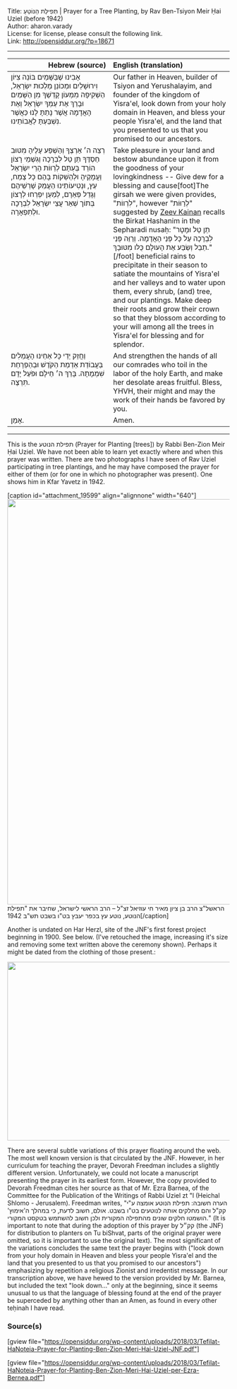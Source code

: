 <html>
<head></head>
<body>
Title: תְּפִילַּת הַנּוֹטֵעַ | Prayer for a Tree Planting, by Rav Ben-Tsiyon Meir Ḥai Uziel (before 1942)<br />
Author: aharon.varady<br />
License: for license, please consult the following link.<br />
Link: <a href="http://opensiddur.org/?p=18671">http://opensiddur.org/?p=18671</a>
<p />
<hr />

<table style="margin-left: auto;margin-right: auto;" class="draggable">
<thead><tr><th id="x" style="text-align: right;">Hebrew (source)</th><th style="text-align: left;">English (translation)</th></tr></thead>
<tbody>
<tr>
<td style="vertical-align:top;" width="46%">
<div class="liturgy"><span lang="he">
אָבִינוּ שֶׁבַּשָּׁמַיִם
בּוֹנֵה צִיּוֹן וִירוּשָׁלַיִם
וּמְכוֹנֵן מַלְכוּת יִשְׂרָאֵל,
הַשְׁקִיפָה מִמְּעוֹן קָדְשֶׁךָ מִן הַשָּׁמַיִם
וּבָרֵךְ אֶת עַמְּךָ יִשְׂרָאֵל
וְאֶת הָאֲדָמָה אֲשֶׁר נָתַתָּ לָנוּ
כַּאֲשֶׁר נִשְׁבַּעְתָּ לַאֲבוֹתֵינוּ.
</span></div></td>

<td style="vertical-align:top;"><div class="english">
Our father in Heaven,
builder of Tsiyon and Yerushalayim,
and founder of the kingdom of Yisra'el,
look down from your holy domain in Heaven,
and bless your people Yisra'el, 
and the land that you presented to us
that you promised to our ancestors. 
</div></td></tr>


<tr><td style="vertical-align:top;" width="46%">
<div class="liturgy"><span lang="he">
רְצֵה ה׳ אַרְצֶךָ
וְהַשְׁפַּע עָלֶיהָ 
מִטּוּב חַסְדֶּךָ
תֵּן טַל לִבְרָכָה
וְגִשְׁמֵי רָצוֹן הוֹרֵד בְּעִתָּם
לְרַוּוֹת הָרֵי יִשְׂרָאֵל וַעֲמָקֶיהָ
וּלְהַשְׁקוֹת בָּהֶם כָּל צֶמַח, עֵץ, וּנְטִיעוֹתֵינוּ
הַעֲמֵק שָׁרְשֵׁיהֶם וְגָדֵל פְּאֵרָם,
לְמַעַן יִפְרְחוּ לְרָצוֹן
בְּתוֹך שְׁאַר עֲצֵי יִשְׂרָאֵל
לִבְרָכָה וּלְתִפְאָרָה.
</span></div></td>

<td style="vertical-align:top;"><div class="english">
Take pleasure in your land
and bestow abundance upon it
from the goodness of your lovingkindness --
Give dew for a blessing
and cause[foot]The girsah we were given provides, "לִרְווֹת", however "לְרַוּוֹת" suggested by <a href="/by/zeev-kainan/">Zeev Kainan</a> recalls the Birkat Hashanim in the Sepharadi nusaḥ: "תֵן טַל וּמָטָר לִבְרָכָה עַל כָּל פְּנֵי הָאֲדָמָה. וְרַוֵּה פְּנֵי תֵבֵל וְשַׂבַּע אֶת הָעולָם כֻּלּו מִטּוּבָךְ."[/foot] beneficial rains to precipitate in their season
to satiate the mountains of Yisra'el and her valleys
and to water upon them, every shrub, (and) tree, and our plantings.
Make deep their roots and grow their crown
so that they blossom according to your will
among all the trees in Yisra'el 
for blessing and for splendor.
</div></td></tr>


<tr><td style="vertical-align:top;" width="46%">
<div class="liturgy"><span lang="he">
וַחֲזֵק יְדֵי כָּל אַחֵינוּ
הָעֲמֵלִים בַּעֲבוֹדַת אַדְמַת הַקֹּדֶשׁ
וּבְהַפְרָחַת שִׁמְמָתָהּ.
בָּרֵךְ ה׳ חֵילָם
וּפֹעַל יָדָם תִּרְצֶה.           
</span></div></td>

<td style="vertical-align:top;"><div class="english">
And strengthen the hands of all our comrades
who toil in the labor of the holy Earth,
and make her desolate areas fruitful.
Bless, YHVH, their might
and may the work of their hands be favored by you.
</div></td></tr>


<tr><td style="vertical-align:top;" width="46%">
<div class="liturgy"><span lang="he">
אָמֵן.
</span></div></td>

<td style="vertical-align:top;"><div class="english">
Amen.
</div></td></tr>
</tbody></table>

<hr />

This is the תפילת הנוטע (Prayer for Planting [trees]) by Rabbi Ben-Zion Meir Ḥai Uziel. We have not been able to learn yet exactly where and when this prayer was written. There are two photographs I have seen of Rav Uziel participating in tree plantings, and he may have composed the prayer for either of them (or for one in which no photographer was present). One shows him in Kfar Yavetz in 1942. 

[caption id="attachment_19599" align="alignnone" width="640"]<a href="https://opensiddur.org/wp-content/uploads/2018/03/תמונת_בצמח_עוזיאל_בנטיעת_עץ_1942.jpg"><img src="https://opensiddur.org/wp-content/uploads/2018/03/תמונת_בצמח_עוזיאל_בנטיעת_עץ_1942-713x1024.jpg" alt="" width="640" height="919" class="size-large wp-image-19599" /></a> הראשל"צ הרב בן ציון מאיר חי עוזיאל זצ"ל – הרב הראשי לישראל, שחיבר את "תפילת הנוטע, נוטע עץ בכפר יעבץ בט"ו בשבט תש"ב 1942[/caption]

Another is undated on Har Herzl, site of the JNF's first forest project beginning in 1900. See below. (I've retouched the image, increasing it's size and removing some text written above the ceremony shown). Perhaps it might be dated from the clothing of those present.:

<a href="https://opensiddur.org/wp-content/uploads/2018/03/Rav-Uziel-ztl-on-Har-Herzl-retouched.jpg"><img src="https://opensiddur.org/wp-content/uploads/2018/03/Rav-Uziel-ztl-on-Har-Herzl-retouched-1024x648.jpg" alt="" width="640" height="405" class="alignnone size-large wp-image-19604" /></a>

There are several subtle variations of this prayer floating around the web. The most well known version is that circulated by the JNF. However, in her curriculum for teaching the prayer, Devorah Freedman includes a slightly different version. Unfortunately, we could not locate a manuscript presenting the prayer in its earliest form. However, the copy provided to Devorah Freedman cites her source as that of Mr. Ezra Barnea, of the Committee for the Publication of the Writings of Rabbi Uziel zt "l (Heichal Shlomo - Jerusalem). Freedman writes, "הערה חשובה: תפילת הנוטע אומצה ע"י קק"ל והם מחלקים אותה לנוטעים בט"ו בשבט. אולם, חשוב לדעת, כי במהלך ה'אימוץ' הושמטו חלקים שונים מהתפילה המקורית ולכן חשוב להשתמש בטקסט המקורי." (It is important to note that during the adoption of this prayer by קק״ל (the JNF) for distribution to planters on Tu biShvat, parts of the original prayer were omitted, so it is important to use the original text). The most significant of the variations concludes the same text the prayer begins with ("look down from your holy domain in Heaven and bless your people Yisra'el and the land that you presented to us that you promised to our ancestors") emphasizing by repetition a religious Zionist and irredentist message. In our transcription above, we have hewed to the version provided by Mr. Barnea, but included the text "look down..." only at the beginning, since it seems unusual to us that the language of blessing found at the end of the prayer be superceded by anything other than an Amen, as found in every other teḥinah I have read.

<h3>Source(s)</h3>

[gview file="https://opensiddur.org/wp-content/uploads/2018/03/Tefilat-HaNoteia-Prayer-for-Planting-Ben-Zion-Meri-Hai-Uziel-JNF.pdf"]

[gview file="https://opensiddur.org/wp-content/uploads/2018/03/Tefilat-HaNoteia-Prayer-for-Planting-Ben-Zion-Meri-Hai-Uziel-per-Ezra-Bernea.pdf"]

</body>
</html>
